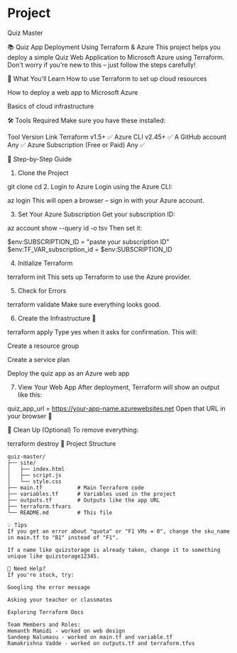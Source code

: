 # Project
Quiz Master

📚 Quiz App Deployment Using Terraform & Azure
This project helps you deploy a simple Quiz Web Application to Microsoft Azure using Terraform. Don't worry if you're new to this – just follow the steps carefully!

🌟 What You'll Learn
How to use Terraform to set up cloud resources

How to deploy a web app to Microsoft Azure

Basics of cloud infrastructure

🛠 Tools Required
Make sure you have these installed:

Tool	Version	Link
Terraform	v1.5+	✅
Azure CLI	v2.45+	✅
A GitHub account	Any	✅
Azure Subscription (Free or Paid)	Any	✅

🚀 Step-by-Step Guide
1. Clone the Project

git clone <paste the repository link>
cd <change into that folder>
2. Login to Azure
Login using the Azure CLI:


az login
This will open a browser – sign in with your Azure account.

3. Set Your Azure Subscription
Get your subscription ID:

az account show --query id -o tsv
Then set it:

$env:SUBSCRIPTION_ID = "paste your subscription ID" 
$env:TF_VAR_subscription_id = $env:SUBSCRIPTION_ID



4. Initialize Terraform

terraform init
This sets up Terraform to use the Azure provider.

5. Check for Errors

terraform validate
Make sure everything looks good.

6. Create the Infrastructure 🚧

terraform apply
Type yes when it asks for confirmation. This will:

Create a resource group

Create a service plan

Deploy the quiz app as an Azure web app

7. View Your Web App
After deployment, Terraform will show an output like this:


quiz_app_url = https://your-app-name.azurewebsites.net
Open that URL in your browser 🎉

🧹 Clean Up (Optional)
To remove everything:


terraform destroy
📁 Project Structure
```
quiz-master/
├── site/
│   ├── index.html
│   ├── script.js
│   └── style.css
├── main.tf           # Main Terraform code
├── variables.tf      # Variables used in the project
├── outputs.tf        # Outputs like the app URL
├── terraform.tfvars
└── README.md         # This file

💡 Tips
If you get an error about "quota" or "F1 VMs = 0", change the sku_name in main.tf to "B1" instead of "F1".

If a name like quizstorage is already taken, change it to something unique like quizstorage12345.

🙋 Need Help?
If you're stuck, try:

Googling the error message

Asking your teacher or classmates

Exploring Terraform Docs

Team Members and Roles:
Hemanth Mamidi - worked on web design
Sandeep Nalumasu - worked on main.tf and variable.tf
Ramakrishna Vadde - worked on outputs.tf and terraform.tfvs 




